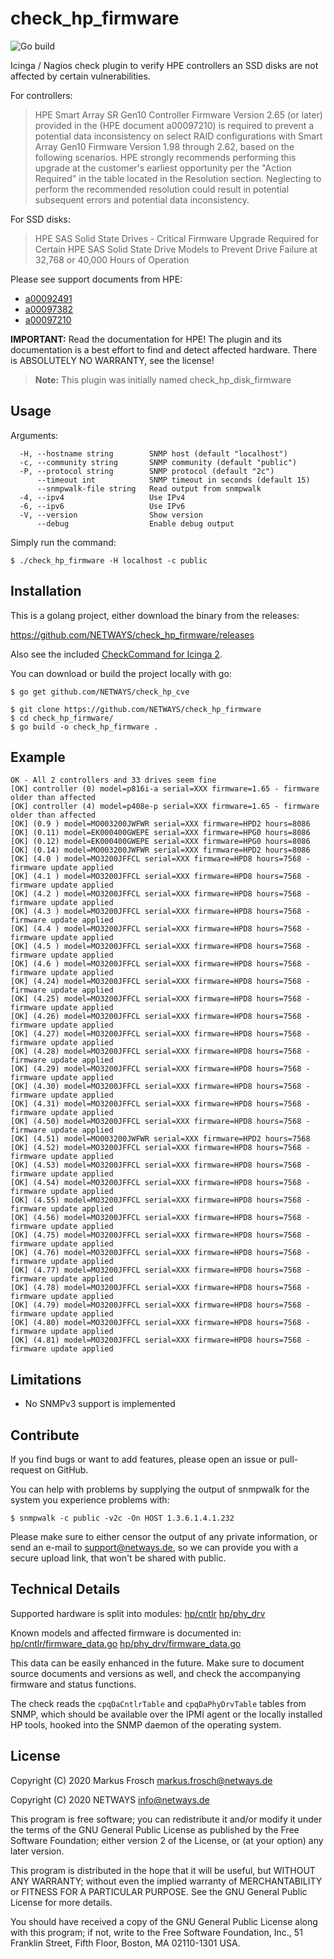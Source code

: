 check_hp_firmware
=================

![Go build](https://github.com/NETWAYS/check_hp_firmware/workflows/Go/badge.svg?branch=master)

<!-- Note: Update `Readme` in main.go when changing this! -->

Icinga / Nagios check plugin to verify HPE controllers an SSD disks are not affected by certain vulnerabilities.

For controllers:
> HPE Smart Array SR Gen10 Controller Firmware Version 2.65 (or later) provided in the (HPE document a00097210) is
> required to prevent a potential data inconsistency on select RAID configurations with Smart Array Gen10 Firmware
> Version 1.98 through 2.62, based on the following scenarios. HPE strongly recommends performing this upgrade at the
> customer's earliest opportunity per the "Action Required" in the table located in the Resolution section.
> Neglecting to perform the recommended resolution could result in potential subsequent errors and potential data
> inconsistency.

For SSD disks:
> HPE SAS Solid State Drives - Critical Firmware Upgrade Required for Certain HPE SAS Solid State Drive Models to
> Prevent Drive Failure at 32,768 or 40,000 Hours of Operation

Please see support documents from HPE:
* [a00092491](https://support.hpe.com/hpesc/public/docDisplay?docLocale=en_US&docId=emr_na-a00092491en_us)
* [a00097382](https://support.hpe.com/hpesc/public/docDisplay?docLocale=en_US&docId=a00097382en_us)
* [a00097210](https://support.hpe.com/hpesc/public/docDisplay?docLocale=en_US&docId=a00097210en_us)

**IMPORTANT:** Read the documentation for HPE! The plugin and its documentation is a best effort to find and detect
affected hardware. There is ABSOLUTELY NO WARRANTY, see the license!

> **Note:** This plugin was initially named check_hp_disk_firmware

## Usage

Arguments:

      -H, --hostname string        SNMP host (default "localhost")
      -c, --community string       SNMP community (default "public")
      -P, --protocol string        SNMP protocol (default "2c")
          --timeout int            SNMP timeout in seconds (default 15)
          --snmpwalk-file string   Read output from snmpwalk
      -4, --ipv4                   Use IPv4
      -6, --ipv6                   Use IPv6
      -V, --version                Show version
          --debug                  Enable debug output

Simply run the command:

    $ ./check_hp_firmware -H localhost -c public

## Installation

This is a golang project, either download the binary from the releases:

https://github.com/NETWAYS/check_hp_firmware/releases

Also see the included [CheckCommand for Icinga 2](icinga2.conf).

You can download or build the project locally with go:

    $ go get github.com/NETWAYS/check_hp_cve
    
    $ git clone https://github.com/NETWAYS/check_hp_firmware
    $ cd check_hp_firmware/
    $ go build -o check_hp_firmware .

## Example

    OK - All 2 controllers and 33 drives seem fine
    [OK] controller (0) model=p816i-a serial=XXX firmware=1.65 - firmware older than affected
    [OK] controller (4) model=p408e-p serial=XXX firmware=1.65 - firmware older than affected
    [OK] (0.9 ) model=MO003200JWFWR serial=XXX firmware=HPD2 hours=8086
    [OK] (0.11) model=EK000400GWEPE serial=XXX firmware=HPG0 hours=8086
    [OK] (0.12) model=EK000400GWEPE serial=XXX firmware=HPG0 hours=8086
    [OK] (0.14) model=MO003200JWFWR serial=XXX firmware=HPD2 hours=8086
    [OK] (4.0 ) model=MO3200JFFCL serial=XXX firmware=HPD8 hours=7568 - firmware update applied
    [OK] (4.1 ) model=MO3200JFFCL serial=XXX firmware=HPD8 hours=7568 - firmware update applied
    [OK] (4.2 ) model=MO3200JFFCL serial=XXX firmware=HPD8 hours=7568 - firmware update applied
    [OK] (4.3 ) model=MO3200JFFCL serial=XXX firmware=HPD8 hours=7568 - firmware update applied
    [OK] (4.4 ) model=MO3200JFFCL serial=XXX firmware=HPD8 hours=7568 - firmware update applied
    [OK] (4.5 ) model=MO3200JFFCL serial=XXX firmware=HPD8 hours=7568 - firmware update applied
    [OK] (4.6 ) model=MO3200JFFCL serial=XXX firmware=HPD8 hours=7568 - firmware update applied
    [OK] (4.24) model=MO3200JFFCL serial=XXX firmware=HPD8 hours=7568 - firmware update applied
    [OK] (4.25) model=MO3200JFFCL serial=XXX firmware=HPD8 hours=7568 - firmware update applied
    [OK] (4.26) model=MO3200JFFCL serial=XXX firmware=HPD8 hours=7568 - firmware update applied
    [OK] (4.27) model=MO3200JFFCL serial=XXX firmware=HPD8 hours=7568 - firmware update applied
    [OK] (4.28) model=MO3200JFFCL serial=XXX firmware=HPD8 hours=7568 - firmware update applied
    [OK] (4.29) model=MO3200JFFCL serial=XXX firmware=HPD8 hours=7568 - firmware update applied
    [OK] (4.30) model=MO3200JFFCL serial=XXX firmware=HPD8 hours=7568 - firmware update applied
    [OK] (4.31) model=MO3200JFFCL serial=XXX firmware=HPD8 hours=7568 - firmware update applied
    [OK] (4.50) model=MO3200JFFCL serial=XXX firmware=HPD8 hours=7568 - firmware update applied
    [OK] (4.51) model=MO003200JWFWR serial=XXX firmware=HPD2 hours=7568
    [OK] (4.52) model=MO3200JFFCL serial=XXX firmware=HPD8 hours=7568 - firmware update applied
    [OK] (4.53) model=MO3200JFFCL serial=XXX firmware=HPD8 hours=7568 - firmware update applied
    [OK] (4.54) model=MO3200JFFCL serial=XXX firmware=HPD8 hours=7568 - firmware update applied
    [OK] (4.55) model=MO3200JFFCL serial=XXX firmware=HPD8 hours=7568 - firmware update applied
    [OK] (4.56) model=MO3200JFFCL serial=XXX firmware=HPD8 hours=7568 - firmware update applied
    [OK] (4.75) model=MO3200JFFCL serial=XXX firmware=HPD8 hours=7568 - firmware update applied
    [OK] (4.76) model=MO3200JFFCL serial=XXX firmware=HPD8 hours=7568 - firmware update applied
    [OK] (4.77) model=MO3200JFFCL serial=XXX firmware=HPD8 hours=7568 - firmware update applied
    [OK] (4.78) model=MO3200JFFCL serial=XXX firmware=HPD8 hours=7568 - firmware update applied
    [OK] (4.79) model=MO3200JFFCL serial=XXX firmware=HPD8 hours=7568 - firmware update applied
    [OK] (4.80) model=MO3200JFFCL serial=XXX firmware=HPD8 hours=7568 - firmware update applied
    [OK] (4.81) model=MO3200JFFCL serial=XXX firmware=HPD8 hours=7568 - firmware update applied

## Limitations

* No SNMPv3 support is implemented

## Contribute

If you find bugs or want to add features, please open an issue or pull-request on GitHub.

You can help with problems by supplying the output of snmpwalk for the system you experience problems with:

    $ snmpwalk -c public -v2c -On HOST 1.3.6.1.4.1.232
    
Please make sure to either censor the output of any private information, or send an e-mail to support@netways.de,
so we can provide you with a secure upload link, that won't be shared with public.

## Technical Details

Supported hardware is split into modules: [hp/cntlr](hp/cntlr) [hp/phy_drv](hp/phy_drv)

Known models and affected firmware is documented in: [hp/cntlr/firmware_data.go](hp/cntlr/firmware_data.go) [hp/phy_drv/firmware_data.go](hp/phy_drv/firmware_data.go)

This data can be easily enhanced in the future. Make sure to document source documents and versions as well, and check
the accompanying firmware and status functions.

The check reads the `cpqDaCntlrTable` and `cpqDaPhyDrvTable` tables from SNMP, which should be available over the
IPMI agent or the locally installed HP tools, hooked into the SNMP daemon of the operating system.

## License

Copyright (C) 2020 Markus Frosch <markus.frosch@netways.de>

Copyright (C) 2020 NETWAYS <info@netways.de>

This program is free software; you can redistribute it and/or modify
it under the terms of the GNU General Public License as published by
the Free Software Foundation; either version 2 of the License, or
(at your option) any later version.

This program is distributed in the hope that it will be useful,
but WITHOUT ANY WARRANTY; without even the implied warranty of
MERCHANTABILITY or FITNESS FOR A PARTICULAR PURPOSE.  See the
GNU General Public License for more details.

You should have received a copy of the GNU General Public License along
with this program; if not, write to the Free Software Foundation, Inc.,
51 Franklin Street, Fifth Floor, Boston, MA 02110-1301 USA.
